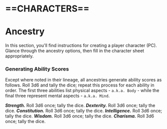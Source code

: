 # ==CHARACTERS==

# Ancestry

In this section, you'll find instructions for creating a player character (PC). Glance through the ancestry options, then fill in the character sheet appropriately.

### Generating Ability Scores

Except where noted in their lineage, all ancestries generate ability scores as follows. Roll 3d6 and tally the dice; repeat this process for each ability in order. The first three abilities list physical aspects - `a.k.a. Body` - while the final three represent mental aspects - `a.k.a. Mind`.

***Strength.*** Roll 3d6 once; tally the dice.
***Dexterity.*** Roll 3d6 once; tally the dice.
***Constitution.*** Roll 3d6 once; tally the dice.
***Intelligence.*** Roll 3d6 once; tally the dice.
***Wisdom.*** Roll 3d6 once; tally the dice.
***Charisma.*** Roll 3d6 once; tally the dice.
